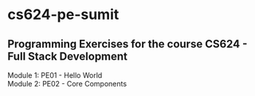 # cs624-pe-sumit

## Programming Exercises for the course CS624 - Full Stack Development

Module 1: PE01 - Hello World  
Module 2: PE02 - Core Components
